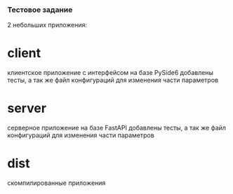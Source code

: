 ### Тестовое задание

2 небольших приложения:
# client
клиентское приложение с интерфейсом на базе PySide6
добавлены тесты, а так же файл конфигураций для изменения части параметров

# server
серверное приложение на базе FastAPI
добавлены тесты, а так же файл конфигураций для изменения части параметров

# dist
скомпилированные приложения
